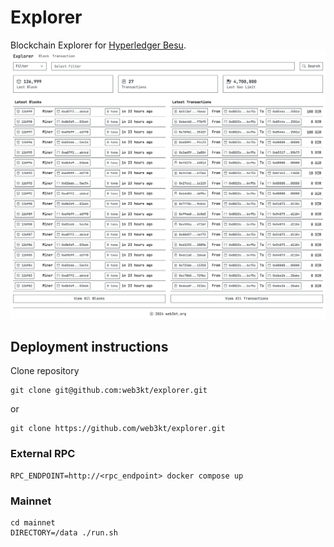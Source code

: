 # Explorer

Blockchain Explorer for [Hyperledger Besu](https://besu.hyperledger.org).
![Dashboard](./image/dashboard.png "Dashboard")

## Deployment instructions

Clone repository

```shell
git clone git@github.com:web3kt/explorer.git
```

or

```shell
git clone https://github.com/web3kt/explorer.git
```

### External RPC

```shell
RPC_ENDPOINT=http://<rpc_endpoint> docker compose up
```

### Mainnet

```shell
cd mainnet
DIRECTORY=/data ./run.sh
```